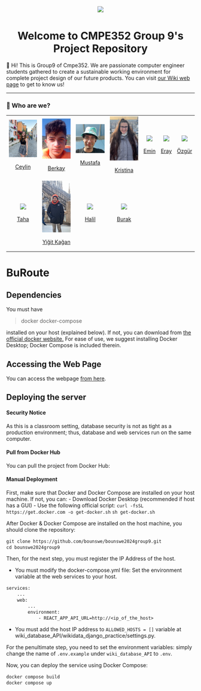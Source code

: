 <h1 align = "center"> <img src= "https://github.com/bounswe/bounswe2024group9/assets/110239708/cfe28590-0739-4c58-8740-45e27c0a443b" width= 300px height=auto> </h1>

<h1 align = "center"> Welcome to CMPE352 Group 9's Project Repository </h1> 
💭 Hi! This is Group9 of Cmpe352. We are passionate computer engineer students gathered to create a sustainable working environment for complete project design of our future products. You can visit <a href = "https://github.com/bounswe/bounswe2024group9/wiki" target = "_blank">our Wiki web page</a> to get to know us!
<br>
<hr>
<h3> 🚀  Who are we? </h3> 
<table>
  <tr>
    <td align = "center">
      <img src = "https://github.com/berkaykeskino/REVERSE/blob/main/Photos/CeylinB.jpeg?raw=true" width = 80px>
      <p align = "center"> <a href = "https://github.com/bounswe/bounswe2024group9/wiki/Ceylin-Gebes#introduction" target = "_blank">Ceylin</a></p>
    </td>
    <td align = "center">
      <img src = "https://github.com/berkaykeskino/REVERSE/blob/main/Photos/BerkayB2.jpeg?raw=true" width = 80px>
      <p align = "center"><a href = "https://github.com/bounswe/bounswe2024group9/wiki/Muhammet-Berkay-Keskin#introduction" target = "_blank">Berkay</a></p>
    </td>
    <td align = "center">
      <img src = "https://github.com/berkaykeskino/REVERSE/blob/main/Photos/MustafaB.jpeg?raw=true" width = 80px>
      <p align = "center"><a href = "https://github.com/bounswe/bounswe2024group9/wiki/Mustafa-Atak#who-am-i-for-real" target = "_blank">Mustafa</a></p>
    </td>
    <td align = "center">
      <img src = "https://github.com/berkaykeskino/REVERSE/blob/main/Photos/KristinaB.jpeg?raw=true" width = 80px>
      <p align = "center"><a href = "https://github.com/bounswe/bounswe2024group9/wiki/Kristina-Trajkovski" target = "_blank">Kristina</a></p>
    </td>
    <td align = "center">
      <img src = "https://github.com/berkaykeskino/REVERSE/blob/main/Photos/emin.JPG?raw=true" width = 80px>
      <p align = "center"><a href = "https://github.com/bounswe/bounswe2024group9/wiki/Mehmet-Emin-%C4%B0pekdal" target = "_blank">Emin</a></p>
    </td>
    <td align = "center">
      <img src = "https://github.com/berkaykeskino/REVERSE/blob/main/Photos/eray.jpeg?raw=true" width = 80px>
      <p align = "center"><a href = "https://github.com/bounswe/bounswe2024group9/wiki/Eray-Ero%C4%9Flu" target = "_blank">Eray</a></p>
    </td>
    <td align = "center">
      <img src = "https://github.com/berkaykeskino/REVERSE/blob/main/Photos/ozgur.jpg?raw=true" width = 80px>
      <p align = "center"><a href = "https://github.com/bounswe/bounswe2024group9/wiki/%C3%96zg%C3%BCr-%C3%96zerdem" target = "_blank">Özgür</a></p>
    </td>

  </tr>
  <tr>
    <td align = "center">
      <img src = "https://github.com/berkaykeskino/REVERSE/blob/main/Photos/taha.jpg?raw=true" width = 80px>
      <p align = "center"><a href = "https://github.com/bounswe/bounswe2024group9/wiki/Taha-Topalo%C4%9Flu" target = "_blank">Taha</a></p>
    </td>
    <td align = "center">
      <img src = "https://github.com/berkaykeskino/REVERSE/blob/main/Photos/Yi%C4%9FitB.jpeg?raw=true" width = 80px>
      <p align = "center"><a href = "https://github.com/bounswe/bounswe2024group9/wiki/Yigit-Kagan-Poyrazoglu" target = "_blank">Yiğit Kağan</a></p>
    </td>
    <td align = "center">
      <img src = "https://github.com/bounswe/bounswe2024group9/assets/73756179/d5d3450e-8782-45cf-bb0c-a52d7c93f42e" width = 80px>
      <p align = "center"><a href = "https://github.com/bounswe/bounswe2024group9/wiki/Halil-Karabacak" target = "_blank">Halil</a></p>
    </td>
    <td align = "center">
      <img src = "https://th.bing.com/th/id/OIP.K0bqeBV-HC14rIqEiVH5RwAAAA?w=200&h=200&rs=1&pid=ImgDetMain" width = 80px>
      <p align = "center"><a href = "https://github.com/bounswe/bounswe2024group9/wiki/Ahmet-Burak-%C3%87i%C3%A7ek" target = "_blank">Burak</a></p>
    </td>
  </tr>
  
</table>

# BuRoute

## Dependencies
You must have

> docker 
> docker-compose

installed on your host (explained below). If not, you can download from [the official docker website.](https://www.docker.com/products/docker-desktop/) For ease of use, we suggest installing Docker Desktop; Docker Compose is included therein. 

## Accessing the Web Page

You can access the webpage [from here](http://165.22.125.216:3000).

## Deploying the server

#### Security Notice

As this is a classroom setting, database security is not as tight as a production environment; thus, database and web services run on the same computer.

#### Pull from Docker Hub

You can pull the project from Docker Hub:



#### Manual Deployment

First, make sure that Docker and Docker Compose are installed on your host machine. If not, you can:
    - Download Docker Desktop (recommended if host has a GUI)
    - Use the following official script:
    ```
    curl -fsSL https://get.docker.com -o get-docker.sh
    ```
    ```
    sh get-docker.sh
    ```
    
After Docker & Docker Compose are installed on the host machine, you should clone the repository:
```
git clone https://github.com/bounswe/bounswe2024group9.git
cd bounswe2024group9
```
Then, for the next step, you must register the IP Address of the host.
* You must modify the docker-compose.yml file: Set the environment variable at the web services to your host.
```
services:
    ...
    web:
        ...
        environment:
            - REACT_APP_API_URL=http://<ip_of_the_host>
```
* You must add the host IP address to ```ALLOWED_HOSTS = []``` variable at wiki_database_API/wikidata_django_practice/settings.py.

For the penultimate step, you need to set the environment variables: simply change the name of ```.env.example``` under ```wiki_database_API``` to ```.env```.

Now, you can deploy the service using Docker Compose:
``` 
docker compose build
docker compose up 
```



